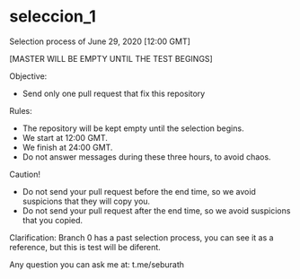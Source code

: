 # seleccion_1
Selection process of June 29, 2020 [12:00 GMT]

[MASTER WILL BE EMPTY UNTIL THE TEST BEGINGS]

Objective:
- Send only one pull request that fix this repository

Rules:
- The repository will be kept empty until the selection begins.
- We start at 12:00 GMT.
- We finish at 24:00 GMT.
- Do not answer messages during these three hours, to avoid chaos.

Caution!
- Do not send your pull request before the end time, so we avoid suspicions that they will copy you.
- Do not send your pull request after the end time, so we avoid suspicions that you copied.

Clarification:
Branch 0 has a past selection process, you can see it as a reference, but this is test will be diferent.

Any question you can ask me at:
t.me/seburath
